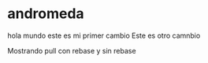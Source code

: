 # andromeda
hola mundo este es mi primer cambio
Este es otro camnbio

Mostrando pull con rebase y sin rebase
